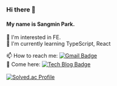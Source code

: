### Hi there 👋
#### My name is Sangmin Park.

🤔 I'm interested in FE.<br>
🌱 I'm currently learning TypeScript, React<br />
<!-- 📋 To-Do list in [here](https://www.notion.so/d8964326c2d74772a1e65f0f6b896b3d?v=091bde428a9c4feda0bd211da75a9950)<br /> -->
📫 How to reach me:     [![Gmail Badge](https://img.shields.io/badge/Gmail-d14836?style=flat-square&logo=Gmail&logoColor=white&link=mailto:iamsangminpark@gmail.com)](mailto:iamsangminpark@gmail.com)<br />
🙌 Come here:      [![Tech Blog Badge](http://img.shields.io/badge/-Tech%20blog-black?style=flat-square&logo=github&link=https://steadily-worked.tistory.com/)](https://steadily-worked.tistory.com/)
<br /><br />
[![Solved.ac Profile](http://mazassumnida.wtf/api/v2/generate_badge?boj=steadilyworked)](https://solved.ac/steadilyworked/)<br />

<!--
**steadily-worked/steadily-worked** is a ✨ _special_ ✨ repository because its `README.md` (this file) appears on your GitHub profile.

Here are some ideas to get you started:

- 🔭 I’m currently working on ...
- 🌱 I’m currently learning ...
- 👯 I’m looking to collaborate on ...
- 🤔 I’m looking for help with ...
- 💬 Ask me about ...
- 📫 How to reach me: ...
- 😄 Pronouns: ...
- ⚡ Fun fact: ...
-->
